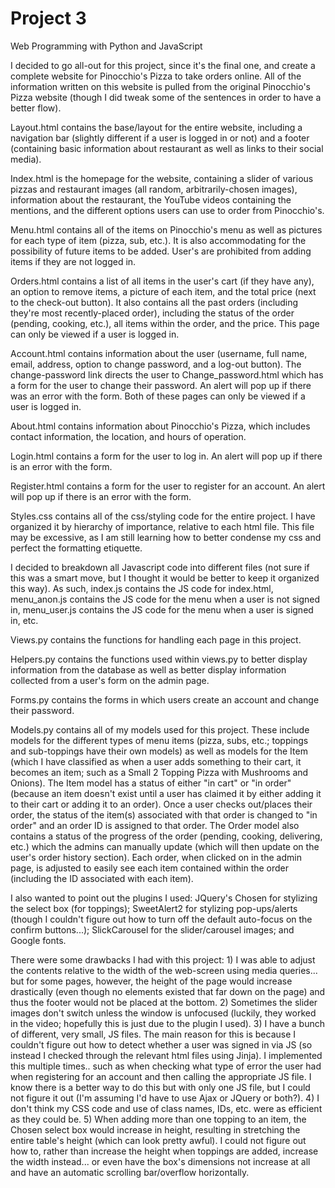 # Project 3

Web Programming with Python and JavaScript


I decided to go all-out for this project, since it's the final one, and create a complete website for Pinocchio's Pizza to take orders online. All of the information written on this website is pulled from the original Pinocchio's Pizza website (though I did tweak some of the sentences in order to have a better flow).

Layout.html contains the base/layout for the entire website, including a navigation bar (slightly different if a user is logged in or not) and a footer (containing basic information about restaurant as well as links to their social media).

Index.html is the homepage for the website, containing a slider of various pizzas and restaurant images (all random, arbitrarily-chosen images), information about the restaurant, the YouTube videos containing the mentions, and the different options users can use to order from Pinocchio's.

Menu.html contains all of the items on Pinocchio's menu as well as pictures for each type of item (pizza, sub, etc.). It is also accommodating for the possibility of future items to be added. User's are prohibited from adding items if they are not logged in.

Orders.html contains a list of all items in the user's cart (if they have any), an option to remove items, a picture of each item, and the total price (next to the check-out button). It also contains all the past orders (including they're most recently-placed order), including the status of the order (pending, cooking, etc.), all items within the order, and the price. This page can only be viewed if a user is logged in.

Account.html contains information about the user (username, full name, email, address, option to change password, and a log-out button).  The change-password link directs the user to Change_password.html which has a form for the user to change their password. An alert will pop up if there was an error with the form. Both of these pages can only be viewed if a user is logged in.

About.html contains information about Pinocchio's Pizza, which includes contact information, the location, and hours of operation.

Login.html contains a form for the user to log in. An alert will pop up if there is an error with the form.

Register.html contains a form for the user to register for an account. An alert will pop up if there is an error with the form.

Styles.css contains all of the css/styling code for the entire project. I have organized it by hierarchy of importance, relative to each html file. This file may be excessive, as I am still learning how to better condense my css and perfect the formatting etiquette.

I decided to breakdown all Javascript code into different files (not sure if this was a smart move, but I thought it would be better to keep it organized this way). As such, index.js contains the JS code for index.html, menu_anon.js contains the JS code for the menu when a user is not signed in, menu_user.js contains the JS code for the menu when a user is signed in, etc.

Views.py contains the functions for handling each page in this project.

Helpers.py contains the functions used within views.py to better display information from the database as well as better display information collected from a user's form on the admin page.

Forms.py contains the forms in which users create an account and change their password.

Models.py contains all of my models used for this project. These include models for the different types of menu items (pizza, subs, etc.; toppings and sub-toppings have their own models) as well as models for the Item (which I have classified as when a user adds something to their cart, it becomes an item; such as a Small 2 Topping Pizza with Mushrooms and Onions). The Item model has a status of either "in cart" or "in order" (because an item doesn't exist until a user has claimed it by either adding it to their cart or adding it to an order). Once a user checks out/places their order, the status of the item(s) associated with that order is changed to "in order" and an order ID is assigned to that order. The Order model also contains a status of the progress of the order (pending, cooking, delivering, etc.) which the admins can manually update (which will then update on the user's order history section). Each order, when clicked on in the admin page, is adjusted to easily see each item contained within the order (including the ID associated with each item).

I also wanted to point out the plugins I used: JQuery's Chosen for stylizing the select box (for toppings); SweetAlert2 for stylizing pop-ups/alerts (though I couldn't figure out how to turn off the default auto-focus on the confirm buttons...); SlickCarousel for the slider/carousel images; and Google fonts.

There were some drawbacks I had with this project: 1) I was able to adjust the contents relative to the width of the web-screen using media queries... but for some pages, however, the height of the page would increase drastically (even though no elements existed that far down on the page) and thus the footer would not be placed at the bottom. 2) Sometimes the slider images don't switch unless the window is unfocused (luckily, they worked in the video; hopefully this is just due to the plugin I used). 3) I have a bunch of different, very small, JS files. The main reason for this is because I couldn't figure out how to detect whether a user was signed in via JS (so instead I checked through the relevant html files using Jinja). I implemented this multiple times.. such as when checking what type of error the user had when registering for an account and then calling the appropriate JS file. I know there is a better way to do this but with only one JS file, but I could not figure it out (I'm assuming I'd have to use Ajax or JQuery or both?). 4) I don't think my CSS code and use of class names, IDs, etc. were as efficient as they could be. 5) When adding more than one topping to an item, the Chosen select box would increase in height, resulting in stretching the entire table's height (which can look pretty awful). I could not figure out how to, rather than increase the height when toppings are added, increase the width instead... or even have the box's dimensions not increase at all and have an automatic scrolling bar/overflow horizontally.
